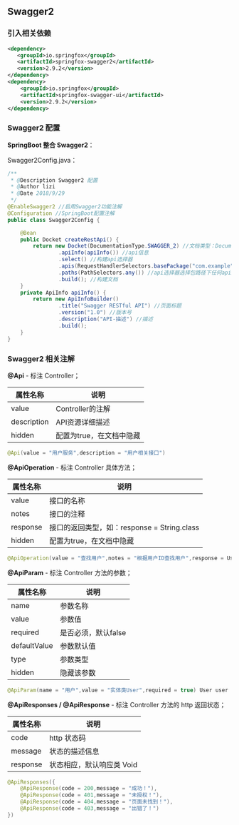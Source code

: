 ## Swagger2

### 引入相关依赖

```xml
<dependency>
   <groupId>io.springfox</groupId>
   <artifactId>springfox-swagger2</artifactId>
   <version>2.9.2</version>
</dependency>
<dependency>
    <groupId>io.springfox</groupId>
    <artifactId>springfox-swagger-ui</artifactId>
    <version>2.9.2</version>
</dependency>
```

### Swagger2 配置

**SpringBoot 整合 Swagger2**：

Swagger2Config.java：

```java
/**
 * @Description Swagger2 配置
 * @Author lizi
 * @Date 2018/9/29
 */
@EnableSwagger2 //启用Swagger2功能注解
@Configuration //SpringBoot配置注解
public class Swagger2Config {

    @Bean
    public Docket createRestApi() {
        return new Docket(DocumentationType.SWAGGER_2) //文档类型：DocumentationType.SWAGGER_2
                .apiInfo(apiInfo()) //api信息
                .select() //构建api选择器
                .apis(RequestHandlerSelectors.basePackage("com.example")) //api选择器选择api的包
                .paths(PathSelectors.any()) //api选择器选择包路径下任何api显示在文档中
                .build(); //构建文档
    }
    private ApiInfo apiInfo() {
        return new ApiInfoBuilder()
                .title("Swagger RESTful API") //页面标题
                .version("1.0") //版本号
                .description("API-描述") //描述
                .build();
    }
}
```

### Swagger2 相关注解

**@Api** - 标注 Controller；

| 属性名称    | 说明                     |
| ----------- | ------------------------ |
| value       | Controller的注解         |
| description | API资源详细描述          |
| hidden      | 配置为true，在文档中隐藏 |

```java
@Api(value = "用户服务",description = "用户相关接口")
```

**@ApiOperation** - 标注 Controller 具体方法；

| 属性名称 | 说明                                        |
| -------- | ------------------------------------------- |
| value    | 接口的名称                                  |
| notes    | 接口的注释                                  |
| response | 接口的返回类型，如：response = String.class |
| hidden   | 配置为true，在文档中隐藏                    |

```java
@ApiOperation(value = "查找用户",notes = "根据用户ID查找用户",response = User.class)
```

**@ApiParam** - 标注 Controller 方法的参数；

| 属性名称     | 说明                |
| ------------ | ------------------- |
| name         | 参数名称            |
| value        | 参数值              |
| required     | 是否必须，默认false |
| defaultValue | 参数默认值          |
| type         | 参数类型            |
| hidden       | 隐藏该参数          |

```java
@ApiParam(name = "用户",value = "实体类User",required = true) User user
```

**@ApiResponses / @ApiResponse** - 标注 Controller 方法的 http 返回状态；

| 属性名称 | 说明                      |
| -------- | ------------------------- |
| code     | http 状态码               |
| message  | 状态的描述信息            |
| response | 状态相应，默认响应类 Void |

```java
@ApiResponses({
    @ApiResponse(code = 200,message = "成功！"),
    @ApiResponse(code = 401,message = "未授权！"),
    @ApiResponse(code = 404,message = "页面未找到！"),
    @ApiResponse(code = 403,message = "出错了！")
})
```
